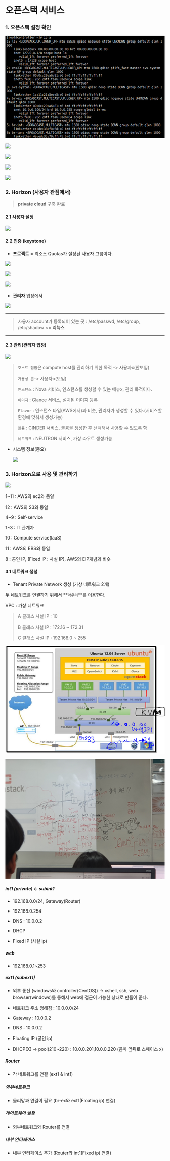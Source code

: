 # 오픈스택 서비스

### 1. 오픈스택 설정 확인

![](./img/3.PNG)

![](https://user-images.githubusercontent.com/42603919/71606702-b6d9f100-2bb6-11ea-8c06-699bf98b9314.PNG)

![](https://user-images.githubusercontent.com/42603919/71606703-b7728780-2bb6-11ea-804d-4347c1b07089.PNG)

![](https://user-images.githubusercontent.com/42603919/71606797-79c22e80-2bb7-11ea-8f62-ff0243033942.PNG)

![](https://user-images.githubusercontent.com/42603919/71606832-a70edc80-2bb7-11ea-920d-7f4fb49459f4.PNG)

### 2. Horizon (사용자 관점에서)

> **private cloud** 구축 완료

#### 2.1 사용자 설정

![](https://user-images.githubusercontent.com/42603919/71606941-a591e400-2bb8-11ea-8a33-cdb153c70698.PNG)

#### 2.2 인증 (keystone)

- **프로젝트** = 리소스 Quotas가 설정된 사용자 그룹이다.

![](https://user-images.githubusercontent.com/42603919/71607062-a414eb80-2bb9-11ea-8947-3e16f8915699.PNG)

![](https://user-images.githubusercontent.com/42603919/71607063-a414eb80-2bb9-11ea-942a-e90b62c4c920.PNG)

![](https://user-images.githubusercontent.com/42603919/71607064-a414eb80-2bb9-11ea-9b7f-75a45b0cdebd.PNG)

- **관리자** 입장에서

![](https://user-images.githubusercontent.com/42603919/71607112-079f1900-2bba-11ea-9f1f-81944797e4ce.PNG)

---

> 사용자 account가 등록되어 있는 곳 : /etc/passwd, /etc/group, /etc/shadow <= **리눅스**

---

#### 2.3 관리(관리자 입장)

![](https://user-images.githubusercontent.com/42603919/71607141-34ebc700-2bba-11ea-96e4-5fbb9f0e0e21.PNG)

> `호스트 집합`은 compute host를 관리하기 위한 목적 -> 사용자x(안보임)
>
> `가용성 존`-> 사용자o(보임)
>
> `인스턴스` : Nova 서비스, 인스턴스를 생성할 수 있는 메뉴x, 관리 목적이다.
>
> `이미지` : Glance 서비스, 설치된 이미지 등록
>
> `Flavor` : 인스턴스 타입(AWS에서)과 비슷, 관리자가 생성할 수 있다.(서비스할 환경에 맞춰서 생성가능)
>
> `볼륨` : CINDER 서비스, 볼륨을 생성한 후 선택해서 사용할 수 있도록 함
>
> `네트워크` : NEUTRON 서비스, 가상 라우트 생성가능

- 시스템 정보(중요)

  ![](https://user-images.githubusercontent.com/42603919/71607361-14bd0780-2bbc-11ea-81ec-f64be3865de4.PNG)     

  

  

### 3. Horizon으로 사용 및 관리하기

![](https://user-images.githubusercontent.com/42603919/71607778-8ba7cf80-2bbf-11ea-886a-a3313d3a26b5.PNG)

1~11 : AWS의 ec2와 동일

12 : AWS의 S3와 동일

4~9 : Self-service

1~3 : IT 관계자

10 : Compute service(IaaS)

11 : AWS의 EBS와 동일

8 : 공인 IP, (Fixed IP : 사설 IP), AWS의 EIP개념과 비슷





#### 3.1 네트워크 생성

- Tenant Private Network 생성 (가상 네트워크 2개)

 두 네트워크를 연결하기 위해서 **`라우터`**를 이용한다.

VPC : 가상 네트워크

>  A 클래스 사설 IP : 10
>
> B 클래스 사설 IP : 172.16 ~ 172.31
>
> C 클래스 사설 IP : 192.168.0 ~ 255

![](./img/server.PNG)

![](./img/asd.jpg)

##### int1 (private) <- subint1

- 192.168.0.0/24, Gateway(Router)

- 192.168.0.254

- DNS : 10.0.0.2

- DHCP

- Fixed IP (사설 ip)

  

##### web

- 192.168.0.1~253



##### ext1 (subext1)

- 외부 통신 (windows와 controller(CentOS))  -> xshell, ssh, web browser(windows)를 통해서 web에 접근이 가능한 상태로 만들어 준다.

- 네트워크 주소 정해짐 : 10.0.0.0/24
- Gateway : 10.0.0.2
- DNS : 10.0.0.2
- Floating IP (공인 ip)

- DHCP(X) -> pool(210~220) : 10.0.0.201,10.0.0.220 (콤마 앞뒤로 스페이스 x)



##### Router

- 각 네트워크를 연결 (ext1 & int1)

  

##### 외부네트워크

- 물리망과 연결이 필요 (br-ex와 ext1(Floating ip) 연결)

  

##### 게이트웨이 설정

- 외부네트워크와 Router를 연결

  

##### 내부 인터페이스

- 내부 인터페이스 추가 (Router와 int1(Fixed ip) 연결)



